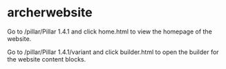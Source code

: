 # archerwebsite

Go to /pillar/Pillar 1.4.1 and click home.html to view the homepage of the website.

Go to /pillar/Pillar 1.4.1/variant and click builder.html to open the builder for the website content blocks.